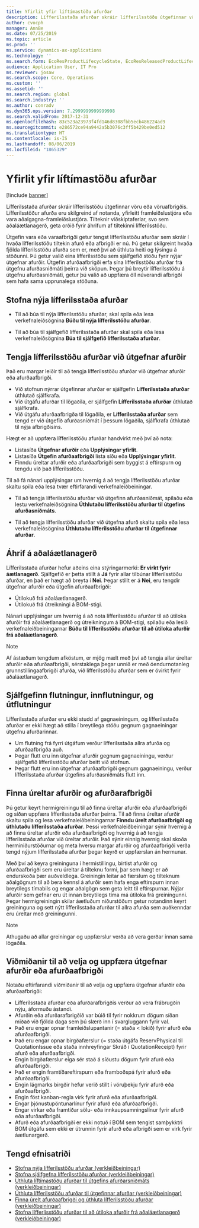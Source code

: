 ```yaml
---
title: Yfirlit yfir líftímastöðu afurðar
description: Lífferilsstaða afurðar skráir lífferilsstöðu útgefinnar vöru eða vöruafbrigðis.
author: cvocph
manager: AnnBe
ms.date: 07/25/2019
ms.topic: article
ms.prod: ''
ms.service: dynamics-ax-applications
ms.technology: ''
ms.search.form: EcoResProductLifecycleState, EcoResReleasedProductLifecycleStateChanges
audience: Application User, IT Pro
ms.reviewer: josaw
ms.search.scope: Core, Operations
ms.custom: ''
ms.assetid: ''
ms.search.region: global
ms.search.industry: ''
ms.author: conradv
ms.dyn365.ops.version: 7.2999999999999998
ms.search.validFrom: 2017-12-31
ms.openlocfilehash: 83c523a23973f4fd146d8308fbb5ecb486224ad9
ms.sourcegitcommit: e286572ce94a9442a5b3076c3ff5b429be0ed512
ms.translationtype: HT
ms.contentlocale: is-IS
ms.lasthandoff: 08/06/2019
ms.locfileid: "1865329"
---
```

# <a name="product-lifecycle-state-overview"></a>Yfirlit yfir líftímastöðu afurðar

[!include [banner](../includes/banner.md)]

Lífferilsstaða afurðar skráir lífferilsstöðu útgefinnar vöru eða vöruafbrigðis. Lífferilsstöður afurða eru skilgreind af notanda, yfirleitt framleiðslustjóra eða vara aðalgagna-framleiðslustjóra. Tilteknir viðskiptaferlar, svo sem aðaláætlanagerð, geta orðið fyrir áhrifum af tiltekinni lífferilsstöðu.   

Útgefin vara eða varaafbrigði getur tengst lífferilsstöðu afurðar sem skráir í hvaða lífferilsstöðu tiltekin afurð eða afbrigði er nú. Þú getur skilgreint hvaða fjölda lífferilsstöðu afurða sem er, með því að úthluta heiti og lýsingu á stöðunni. Þú getur valið eina lífferilsstöðu sem sjálfgefið stöðu fyrir nýjar útgefnar afurðir. Útgefin afurðaafbrigði erfa sína lífferilsstöðu afurðar frá útgefnu afurðasniðmáti þeirra við sköpun. Þegar þú breytir lífferilsstöðu á útgefnu afurðasniðmáti, getur þú valið að uppfæra öll núverandi afbrigði sem hafa sama upprunalega stöðuna.  

## <a name="create-a-new-product-lifecycle-state"></a>Stofna nýja lífferilsstaða afurðar 

- Til að búa til nýja lífferilsstöðu afurðar, skal spila eða lesa verkefnaleiðsögnina **Búðu til nýja lífferilsstöðu afurðar**. 

-  Til að búa til sjálfgefið lífferilsstaða afurðar skal spila eða lesa verkefnaleiðsögnina **Búa til sjálfgefið lífferilsstaða afurðar**.   

## <a name="associate-product-lifecycle-states-to-released-products"></a>Tengja lífferilsstöðu afurðar við útgefnar afurðir  

Það eru margar leiðir til að tengja lífferilsstöðu afurðar við útgefnar afurðir eða afurðaafbrigði.

-  Við stofnun nýrrar útgefinnar afurðar er sjálfgefin **Lífferilsstaða afurðar** úthlutað sjálfkrafa. 
-  Við útgáfu afurðar til lögaðila, er sjálfgefin **Lífferilsstaða afurðar** úthlutað sjálfkrafa. 
-  Við útgáfu afurðaafbrigða til lögaðila, er **Lífferilsstaða afurðar** sem tengd er við útgefið afurðasniðmát í þessum lögaðila, sjálfkrafa úthlutað til nýja afbrigðisins. 

Hægt er að uppfæra lífferilsstöðu afurðar handvirkt með því að nota: 

-    Listasíða **Útgefnar afurðir** eða **Upplýsingar yfirlit**. 
-  Listasíða **Útgefin afurðaafbrigði** lista síðu eða **Upplýsingar yfirlit**. 
-  Finndu úreltar afurðir eða afurðaafbrigði sem byggist á eftirspurn og tengdu við það lífferilsstöðu.  

Til að fá nánari upplýsingar um hvernig á að tengja lífferilsstöðu afurðar skaltu spila eða lesa tvær eftirfarandi verkefnaleiðbeiningar.

-  Til að tengja lífferilsstöðu afurðar við útgefinn afurðasniðmát, spilaðu eða lestu verkefnaleiðsögnina **Úthlutaðu lífferilsstöðu afurðar til útgefins afurðasniðmáts**. 

-  Til að tengja lífferilsstöðu afurðar við útgefna afurð skaltu spila eða lesa verkefnaleiðsögnina **Úthlutaðu lífferilsstöðu afurðar til útgefinnar afurðar**. 

## <a name="impact-on-master-planning"></a>Áhrif á aðaláætlanagerð 

Lífferilsstaða afurðar hefur aðeins eina stýringarmerki: **Er virkt fyrir áætlanagerð**. Sjálfgefið er þetta stillt á **Já** fyrir allar tilbúnar lífferilsstöðu afurðar, en það er hægt að breyta í **Nei**. Þegar stillt er á **Nei**, eru tengdir útgefnar afurðir eða útgefin afurðaafbrigði: 

-  Útilokuð frá aðaláætlanagerð. 
-  Útilokuð frá útreikningi á BOM-stigi. 

Nánari upplýsingar um hvernig á að nota lífferilsstöðu afurðar til að útiloka afurðir frá aðaláætlanagerð og útreikningum á BOM-stigi, spilaðu eða lesið verkefnaleiðbeiningarnar **Búðu til lífferilsstöðu afurðar til að útiloka afurðir frá aðaláætlanagerð**.

> [!NOTE]
> Af ástæðum tengdum afköstum, er mjög mælt með því að tengja allar úreltar afurðir eða afurðaafbrigði, sérstaklega þegar unnið er með óendurnotanleg grunnstillingaafbrigði afurða, við lífferilsstöðu afurðar sem er óvirkt fyrir aðaláætlanagerð.  

## <a name="default-migration-import-and-export"></a>Sjálfgefinn flutningur, innflutningur, og útflutningur 

Lífferilsstaða afurðar eru ekki studd af gagnaeiningum, og lífferilsstaða afurðar er ekki hægt að stilla í breytilega stöðu gegnum gagnaeiningar útgefnu afurðarinnar.

-  Um flutning frá fyrri útgáfum verður lífferilsstaða allra afurða og afurðaafbrigða auð.  
-  Þegar flutt eru inn útgefnar afurðir gegnum gagnaeiningu, verður sjálfgefið lífferilsstöðu afurðar beitt við stofnun.  
-  Þegar flutt eru inn útgefnar afurðaafbrigði gegnum gagnaeiningu, verður lífferilsstaða afurðar útgefins afurðasniðmáts flutt inn.   

## <a name="find-obsolete-products-and-products-variants"></a>Finna úreltar afurðir og afurðarafbrigði 

Þú getur keyrt hermigreiningu til að finna úreltar afurðir eða afurðaafbrigði og síðan uppfæra lífferilsstaða afurðar þeirra. Til að finna úreltar afurðir skaltu spila og lesa verkefnaleiðbeiningarnar **Finndu úrelt afurðaafbrigði og úthlutaðu lífferilsstaða afurðar**. Þessi verkefnaleiðbeiningar sýnir hvernig á að finna úreltar afurðir eða afurðaafbrigði og hvernig á að tengja lífferilsstaða afurðar við úreltar afurðir. Það sýnir einnig hvernig skal skoða herminiðurstöðurnar og meta hversu margar afurðir og afurðaafbrigði verða tengd nýjum lífferilsstaða afurðar þegar keyrð er uppfærslan án hermunar.  

Með því að keyra greininguna í hermistillingu, birtist afurðir og afurðaafbrigði sem eru úreltar á tilteknu formi, þar sem hægt er að endurskoða þær auðveldlega. Greiningin leitar að færslum og tilteknum aðalgögnum til að bera kennsl á afurðir sem hafa enga eftirspurn innan breytilegs tímabils og engar aðalgögn sem geta leitt til eftirspurnar. Nýjar afurðir sem gefnar eru út innan breytilegs tíma má útiloka frá greiningunni. Þegar hermigreiningin skilar áætluðum niðurstöðum getur notandinn keyrt greininguna og sett nýtt lífferilsstaða afurðar til allra afurða sem auðkenndar eru úreltar með greiningunni.  

> [!NOTE]
> Athugaðu að allar greiningar og uppfærslur verða að vera gerðar innan sama lögaðila.  

## <a name="criteria-to-select-and-update-released-products-or-product-variants"></a>Viðmiðanir til að velja og uppfæra útgefnar afurðir eða afurðaafbrigði 

Notaðu eftirfarandi viðmiðanir til að velja og uppfæra útgefnar afurðir eða afurðaafbrigði: 

-    Lífferilsstaða afurðar eða afurðarafbrigðis verður að vera frábrugðin nýju, áformuðu ástandi. 
-  Afurðin eða afurðarafbrigðið var búið til fyrir nokkrum dögum síðan miðað við fjölda daga sem þú slærð inn í svargluggann fyrir val. 
-  Það eru engar opnar framleiðslupantanir (= staða < lokið) fyrir afurð eða afurðaafbrigði. 
-  Það eru engar opnar birgðafærslur (= staða útgáfa ReservPhysical til QuotationIssue eða staða innhreyfingar Skráð í QuotationReceipt) fyrir afurð eða afurðaafbrigði. 
-  Engin birgðafærslur eiga sér stað á síðustu dögum fyrir afurð eða afurðaafbrigði. 
-  Það er engin framtíðareftirspurn eða framboðspá fyrir afurð eða afurðaafbrigði.  
-  Engin lágmarks birgðir hefur verið stillt í vöruþekju fyrir afurð eða afurðaafbrigði. 
-  Engin föst kanban-regla virk fyrir afurð eða afurðaafbrigði.  
-  Engar þjónustupöntunarlínur fyrir afurð eða afurðaafbrigði. 
-  Engar virkar eða framtíðar sölu- eða innkaupsamningslínur fyrir afurð eða afurðaafbrigði. 
-  Afurð eða afurðaafbrigði er ekki notuð í BOM sem tengist samþykktri BOM útgáfu sem ekki er útrunnin fyrir afurð eða afbrigði sem er virk fyrir áætlunargerð.

## <a name="related-topics"></a>Tengd efnisatriði

-  [Stofna nýja lífferilsstöðu afurðar (verkleiðbeiningar)](tasks/new-product-lifecycle-state.md)
-  [Stofna sjálfgefna lífferilsstöðu afurðar (verkleiðbeiningar)](tasks/default-product-lifecycle-state.md)
-  [Úthluta líftímastöðu afurðar til útgefins afurðarsniðmáts (verkleiðbeiningar)](tasks/product-lifecycle-state-released-product-master.md)
-  [Úthluta lífferilsstöðu afurðar til útgefinnar afurðar (verkleiðbeiningar)](tasks/product-lifecycle-state-released-product.md)
-  [Finna úrelt afurðaafbrigði og úthluta lífferilsstöðu afurðar (verkleiðbeiningar)](tasks/obsolete-product-variants.md)
-  [Stofna lífferlisstöðu afurðar til að útiloka afurðir frá aðaláætlanagerð (verkleiðbeiningar)](tasks/exclude-products-master-planning.md)
